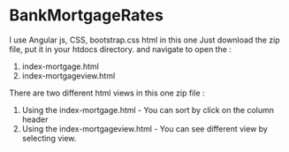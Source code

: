 # BankMortgageRates
I use Angular js, CSS, bootstrap.css html in this one
Just download the zip file, put it in your htdocs directory.
and navigate to open the :
1. index-mortgage.html
2. index-mortgageview.html

There are two different html views in this one zip file : 
1. Using the index-mortgage.html - You can sort by click on the column header 
2. Using the index-mortgageview.html - You can see different view by selecting view.


